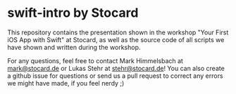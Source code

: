 # swift-intro by Stocard

This repository contains the presentation shown in the workshop "Your First iOS App with Swift" at Stocard, as well as the source code of all scripts we have shown and written during the workshop.

For any questions, feel free to contact Mark Himmelsbach at <mark@stocard.de> or Lukas Stehr at <stehr@stocard.de>! You can also create a github issue for questions or send us a pull request to correct any errors we might have made, if you feel nerdy ;)
